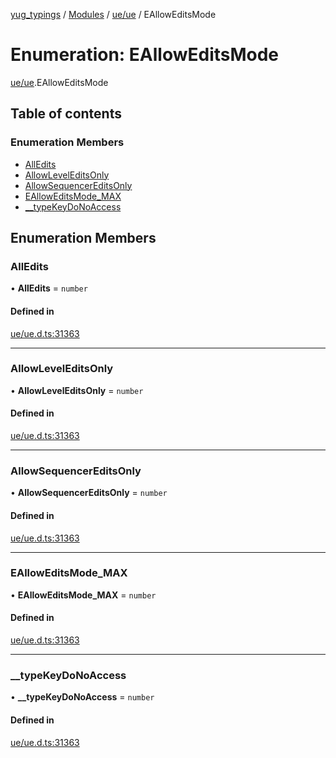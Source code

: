 [yug_typings](../README.md) / [Modules](../modules.md) / [ue/ue](../modules/ue_ue.md) / EAllowEditsMode

# Enumeration: EAllowEditsMode

[ue/ue](../modules/ue_ue.md).EAllowEditsMode

## Table of contents

### Enumeration Members

- [AllEdits](ue_ue.EAllowEditsMode.md#alledits)
- [AllowLevelEditsOnly](ue_ue.EAllowEditsMode.md#allowleveleditsonly)
- [AllowSequencerEditsOnly](ue_ue.EAllowEditsMode.md#allowsequencereditsonly)
- [EAllowEditsMode\_MAX](ue_ue.EAllowEditsMode.md#ealloweditsmode_max)
- [\_\_typeKeyDoNoAccess](ue_ue.EAllowEditsMode.md#__typekeydonoaccess)

## Enumeration Members

### AllEdits

• **AllEdits** = `number`

#### Defined in

[ue/ue.d.ts:31363](https://github.com/YugMetaverse/yug_typings/blob/b7d9b19/ue/ue.d.ts#L31363)

___

### AllowLevelEditsOnly

• **AllowLevelEditsOnly** = `number`

#### Defined in

[ue/ue.d.ts:31363](https://github.com/YugMetaverse/yug_typings/blob/b7d9b19/ue/ue.d.ts#L31363)

___

### AllowSequencerEditsOnly

• **AllowSequencerEditsOnly** = `number`

#### Defined in

[ue/ue.d.ts:31363](https://github.com/YugMetaverse/yug_typings/blob/b7d9b19/ue/ue.d.ts#L31363)

___

### EAllowEditsMode\_MAX

• **EAllowEditsMode\_MAX** = `number`

#### Defined in

[ue/ue.d.ts:31363](https://github.com/YugMetaverse/yug_typings/blob/b7d9b19/ue/ue.d.ts#L31363)

___

### \_\_typeKeyDoNoAccess

• **\_\_typeKeyDoNoAccess** = `number`

#### Defined in

[ue/ue.d.ts:31363](https://github.com/YugMetaverse/yug_typings/blob/b7d9b19/ue/ue.d.ts#L31363)

